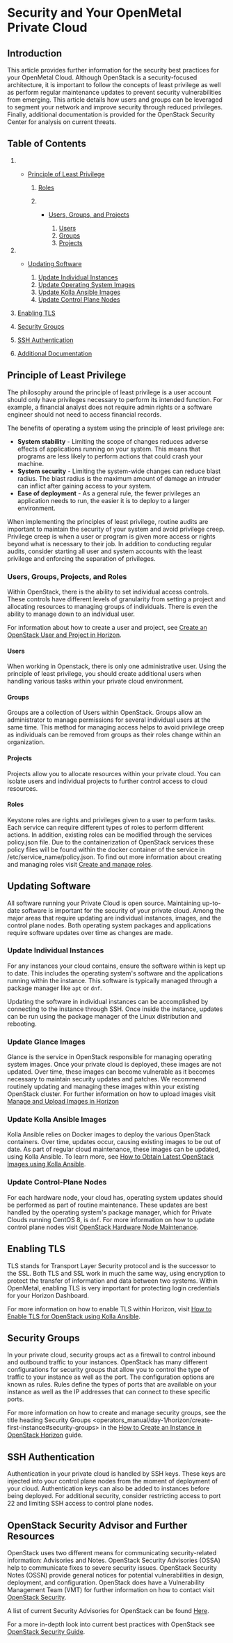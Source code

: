 # Security and Your OpenMetal Private Cloud

## Introduction

This article provides further information for the security best
practices for your OpenMetal Cloud. Although OpenStack is a
security-focused architecture, it is important to follow the concepts of
least privilege as well as perform regular maintenance updates to
prevent security vulnerabilities from emerging. This article details how
users and groups can be leveraged to segment your network and improve
security through reduced privileges. Finally, additional documentation
is provided for the OpenStack Security Center for analysis on current
threats.

## Table of Contents

1. - [Principle of Least
        Privilege](security-best-practices#principle-of-least-privilege)

        1. [Roles](security-best-practices#roles)

        2. - [Users, Groups, and
                Projects](security-best-practices#users-groups-and-projects)

                1. [Users](security-best-practices#users)
                2. [Groups](security-best-practices#groups)
                3. [Projects](security-best-practices#projects)

2. - [Updating
        Software](security-best-practices#updating-software)

        1. [Update Individual
            Instances](security-best-practices#update-individual-instances)
        2. [Update Operating System
            Images](security-best-practices#update-operating-system-images)
        3. [Update Kolla Ansible
            Images](security-best-practices#update-kolla-ansible-images)
        4. [Update Control Plane
            Nodes](security-best-practices#update-control-plane-nodes)

3. [Enabling
    TLS](security-best-practices#enabling-tls)

4. [Security
    Groups](security-best-practices#security-groups)

5. [SSH
    Authentication](security-best-practices#ssh-authentication)

6. [Additional
    Documentation](security-best-practices#additional-documentation)

## Principle of Least Privilege

The philosophy around the principle of least privilege is a user account
should only have privileges necessary to perform its intended function.
For example, a financial analyst does not require admin rights or a
software engineer should not need to access financial records.

The benefits of operating a system using the principle of least
privilege are:

- **System stability** - Limiting the scope of changes reduces adverse
    effects of applications running on your system. This means that
    programs are less likely to perform actions that could crash your
    machine.
- **System security** - Limiting the system-wide changes can reduce
    blast radius. The blast radius is the maximum amount of damage an
    intruder can inflict after gaining access to your system.
- **Ease of deployment** - As a general rule, the fewer privileges an
    application needs to run, the easier it is to deploy to a larger
    environment.

When implementing the principles of least privilege, routine audits are
important to maintain the security of your system and avoid privilege
creep. Privilege creep is when a user or program is given more access or
rights beyond what is necessary to their job. In addition to conducting
regular audits, consider starting all user and system accounts with the
least privilege and enforcing the separation of privileges.

### Users, Groups, Projects, and Roles

Within OpenStack, there is the ability to set individual access
controls. These controls have different levels of granularity from
setting a project and allocating resources to managing groups of
individuals. There is even the ability to manage down to an individual
user.

For information about how to create a user and project, see [Create an
OpenStack User and Project in
Horizon](../../day-1/horizon/create-user-project).

#### Users

When working in Openstack, there is only one administrative user. Using
the principle of least privilege, you should create additional users
when handling various tasks within your private cloud environment.

#### Groups

Groups are a collection of Users within OpenStack. Groups allow an
administrator to manage permissions for several individual users at the
same time. This method for managing access helps to avoid privilege
creep as individuals can be removed from groups as their roles change
within an organization.

#### Projects

Projects allow you to allocate resources within your private cloud. You
can isolate users and individual projects to further control access to
cloud resources.

#### Roles

Keystone roles are rights and privileges given to a user to perform
tasks. Each service can require different types of roles to perform
different actions. In addition, existing roles can be modified through
the services policy.json file. Due to the containerization of OpenStack
services these policy files will be found within the docker container of
the service in /etc/service\_name/policy.json. To find out more
information about creating and managing roles visit [Create and manage
roles](https://docs.openstack.org/horizon/latest/admin/admin-manage-roles.html).

## Updating Software

All software running your Private Cloud is open source. Maintaining
up-to-date software is important for the security of your private cloud.
Among the major areas that require updating are individual instances,
images, and the control plane nodes. Both operating system packages and
applications require software updates over time as changes are made.

### Update Individual Instances

For any instances your cloud contains, ensure the software within is
kept up to date. This includes the operating system's software and the
applications running within the instance. This software is typically
managed through a package manager like `apt` or `dnf`.

Updating the software in individual instances can be accomplished by
connecting to the instance through SSH. Once inside the instance,
updates can be run using the package manager of the Linux distribution
and rebooting.

### Update Glance Images

Glance is the service in OpenStack responsible for managing operating
system images. Once your private cloud is deployed, these images are not
updated. Over time, these images can become vulnerable as it becomes
necessary to maintain security updates and patches. We recommend
routinely updating and managing these images within your existing
OpenStack cluster. For further information on how to upload images visit
[Manage and Upload Images in
Horizon](../../day-1/horizon/images)

### Update Kolla Ansible Images

Kolla Ansible relies on Docker images to deploy the various OpenStack
containers. Over time, updates occur, causing existing images to be out
of date. As part of regular cloud maintenance, these images can be
updated, using Kolla Ansible. To learn more, see [How to Obtain Latest
OpenStack Images using Kolla
Ansible](../../day-2/maintenance#how-to-obtain-latest-openstack-images-using-kolla-ansible).

### Update Control-Plane Nodes

For each hardware node, your cloud has, operating system updates should
be performed as part of routine maintenance. These updates are best
handled by the operating system's package manager, which for Private
Clouds running CentOS 8, is `dnf`. For more information on how to update
control plane nodes visit [OpenStack Hardware Node
Maintenance](../../day-2/maintenance).

## Enabling TLS

TLS stands for Transport Layer Security protocol and is the successor to
the SSL. Both TLS and SSL work in much the same way, using encryption to
protect the transfer of information and data between two systems. Within
OpenMetal, enabling TLS is very important for protecting login
credentials for your Horizon Dashboard.

For more information on how to enable TLS within Horizon, visit [How to
Enable TLS for OpenStack using Kolla
Ansible](../kolla-ansible/enable-tls).

## Security Groups

In your private cloud, security groups act as a firewall to control
inbound and outbound traffic to your instances. OpenStack has many
different configurations for security groups that allow you to control
the type of traffic to your instance as well as the port. The
configuration options are known as rules. Rules define the types of
ports that are available on your instance as well as the IP addresses
that can connect to these specific ports.

For more information on how to create and manage security groups, see
the title heading <span class="title-ref">Security Groups
\<operators\_manual/day-1/horizon/create-first-instance\#security-groups\></span>
in the [How to Create an Instance in OpenStack
Horizon](../../day-1/horizon/create-first-instance)
guide.

## SSH Authentication

Authentication in your private cloud is handled by SSH keys. These keys
are injected into your control plane nodes from the moment of deployment
of your cloud. Authentication keys can also be added to instances before
being deployed. For additional security, consider restricting access to
port 22 and limiting SSH access to control plane nodes.

## OpenStack Security Advisor and Further Resources

OpenStack uses two different means for communicating security-related
information: Advisories and Notes. OpenStack Security Advisories (OSSA)
help to communicate fixes to severe security issues. OpenStack Security
Notes (OSSN) provide general notices for potential vulnerabilities in
design, deployment, and configuration. OpenStack does have a
Vulnerability Management Team (VMT) for further information on how to
contact visit [OpenStack Security](https://security.openstack.org/).

A list of current Security Advisories for OpenStack can be found
[Here](https://security.openstack.org/ossalist.html).

For a more in-depth look into current best practices with OpenStack see
[OpenStack Security Guide](https://docs.openstack.org/security-guide/).
